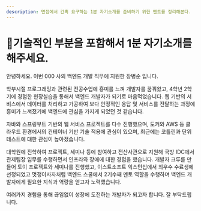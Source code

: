 ```yaml
---
description: 면접에서 간혹 요구하는 1분 자기소개를 준비하기 위한 멘트를 정리해본다.
---
```


# 기술적인 부분을 포함해서 1분 자기소개를 해주세요.

안녕하세요. 이번 000 사의 백엔드 개발 직무에 지원한 장병순 입니다.

학부시절 프로그래밍과 관련된 전공수업에 흥미를 느껴 개발자를 꿈꿔왔고, 4학년 2학기에 경험한 현장실습을 통해서 백엔드 개발자가 되기로 마음먹었습니다. 웹 기반의 서비스에서 데이터를 처리하고 가공하여 보다 안정적인 응답 및 서비스를 전달하는 과정에 흥미가 느껴졌기에 백엔드에 관심을 가지게 되었던 것 같습니다.

자바와 스프링부트 기반의 웹 서비스 프로젝트를 다수 진행했으며, 도커와 AWS 등 클라우드 환경에서의 컨테이너 기반 기술 적용에 관심이 있으며, 최근에는 코틀린과 단위테스트에 대한 관심이 높아졌습니다.

대학원에 진학하여 프로젝트, 세미나 등에 참여하고 전산사관으로 지원해 국방 IDC에서 관제팀장 임무를 수행하면서 인프라와 장애에 대한 경험을 했습니다. 개발자 크루를 만들어 토이 프로젝트와 세미나를 진행했고, 이스트소프트 익스턴십에서 최우수 수료생에 선정되었고 멋쟁이사자처럼 백엔드 스쿨에서 2기수째 멘토 역할을 수행하며 백엔드 개발자에게 필요한 지식과 역량을 얻고자 노력했습니다.

여러가지 경험을 통해 끊임없이 성장에 도전하는 개발자가 되고자 합니다. 잘 부탁드립니다.

